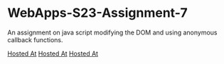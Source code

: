# WebApps-S23-Assignment-7
An assignment on java script modifying the DOM and using anonymous callback functions.

[Hosted At](https://44-563-web-apps-s23.github.io/44563-webapps-s23-assignment7-Aashritha79/hunter.html)
[Hosted At](https://44-563-web-apps-s23.github.io/44563-webapps-s23-assignment7-Aashritha79/react.html)
[Hosted At](https://44-563-web-apps-s23.github.io/44563-webapps-s23-assignment7-Aashritha79/delayq.html)
